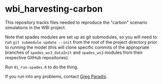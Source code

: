 # wbi_harvesting-carbon

This repository tracks files needed to reproduce the "carbon" scenario simulations in the WBI project.

Note that spades modules are set up as git submodules, so you will need to run `git submodule update --init` from the root of the project directory prior to running the model (this will clone specific commits of the appropriate branches of `spades_ws3_dataInit` and `spades_ws3` modules from their respective GitHub repositories).

Run `01_run-spades.R` to do the thing.

If you run into any problems, contact [Greg Paradis](mailto:0@01101.io).